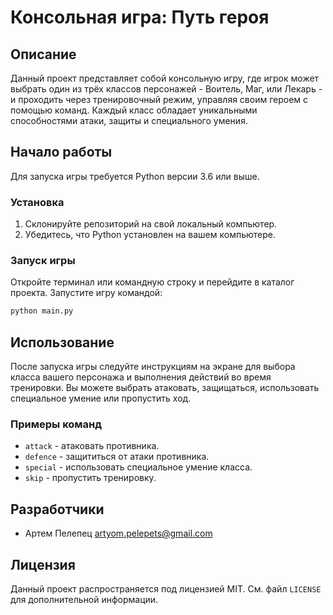 # Консольная игра: Путь героя

## Описание

Данный проект представляет собой консольную игру, где игрок может выбрать один из трёх классов персонажей - Воитель, Маг, или Лекарь - и проходить через тренировочный режим, управляя своим героем с помощью команд. Каждый класс обладает уникальными способностями атаки, защиты и специального умения.

## Начало работы

Для запуска игры требуется Python версии 3.6 или выше.

### Установка

1. Склонируйте репозиторий на свой локальный компьютер.
2. Убедитесь, что Python установлен на вашем компьютере.

### Запуск игры

Откройте терминал или командную строку и перейдите в каталог проекта. Запустите игру командой:

```bash
python main.py
```
## Использование

После запуска игры следуйте инструкциям на экране для выбора класса вашего персонажа и выполнения действий во время тренировки. Вы можете выбрать атаковать, защищаться, использовать специальное умение или пропустить ход.

### Примеры команд

- `attack` - атаковать противника.
- `defence` - защититься от атаки противника.
- `special` - использовать специальное умение класса.
- `skip` - пропустить тренировку.

## Разработчики

- Артем Пелепец <artyom.pelepets@gmail.com>

## Лицензия

Данный проект распространяется под лицензией MIT. См. файл `LICENSE` для дополнительной информации.
